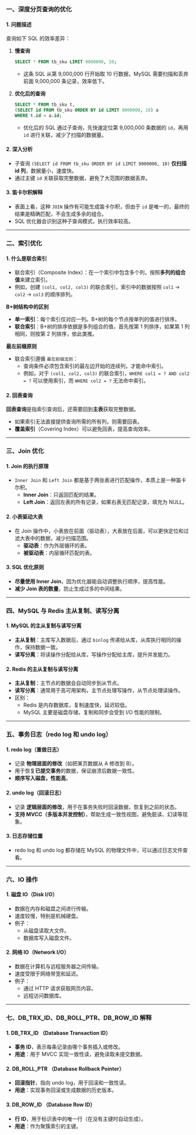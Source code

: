### **一、深度分页查询的优化**

#### 1. 问题描述

查询如下 SQL 的效率差异：

1. **慢查询**

   ```sql
   SELECT * FROM tb_sku LIMIT 9000000, 10;
   ```

   - 这条 SQL 从第 9,000,000 行开始取 10 行数据，MySQL 需要扫描和丢弃前面 9,000,000 条记录，效率低下。

2. **优化后的查询**

   ```sql
   SELECT * FROM tb_sku t, 
   (SELECT id FROM tb_sku ORDER BY id LIMIT 9000000, 10) a 
   WHERE t.id = a.id;
   ```

   - 优化后的 SQL 通过子查询，先快速定位第 9,000,000 条数据的 `id`，再用 `id` 进行关联，减少了扫描的数据量。

#### 2. 深入分析

- 子查询 `(SELECT id FROM tb_sku ORDER BY id LIMIT 9000000, 10)` **仅扫描 id 列**，数据量小，速度快。
- 通过主键 `id` 关联获取完整数据，避免了大范围的数据丢弃。

#### 3. 笛卡尔积解释

- 表面上看，这种 `JOIN` 操作有可能生成笛卡尔积，但由于 `id` 是唯一的，最终的结果是精确匹配，不会生成多余的组合。
- SQL 优化器会识别这种子查询模式，执行效率较高。

------

### **二、索引优化**

#### 1. 什么是联合索引

- 联合索引（Composite Index）：在一个索引中包含多个列，按照**多列的组合值**来建立索引。
- 例如，创建 `(col1, col2, col3)` 的联合索引，索引中的数据按照 `col1` → `col2` → `col3` 的顺序排列。

**B+树结构中的区别**

- **单一索引**：每个索引仅对应一列。B+树的每个节点按单列的值进行排序。
- **联合索引**：B+树的排序依据是多列组合的值，首先按第 1 列排序，如果第 1 列相同，则按第 2 列排序，依此类推。

**最左前缀原则**

- 联合索引遵循 `最左前缀法则`：
  - 查询条件必须包含索引的最左边开始的连续列，才能命中索引。
  - 例如，对于 `(col1, col2, col3)` 的联合索引，`WHERE col1 = ? AND col2 = ?` 可以使用索引，而 `WHERE col2 = ?` 无法命中索引。

#### 2. 回表查询

**回表查询**是指索引查询后，还需要回到**主表**获取完整数据。

- 如果索引无法直接提供查询所需的所有列，则需要回表。
- **覆盖索引**（Covering Index）可以避免回表，提高查询效率。

------

### **三、Join 优化**

#### 1. Join 的执行原理

- `Inner Join` 和 `Left Join` 都是基于两张表进行匹配操作，本质上是一种笛卡尔积。
  - **Inner Join**：只返回匹配的结果。
  - **Left Join**：返回左表的所有记录，如果右表无匹配记录，填充为 NULL。

#### 2. 小表驱动大表

- 在 Join 操作中，小表放在前面（驱动表），大表放在后面，可以更快定位和过滤大表中的数据，减少扫描范围。
  - **驱动表**：作为外层循环的表。
  - **被驱动表**：内层循环匹配的表。

#### 3. SQL 优化原则

- **尽量使用 Inner Join**，因为优化器能自动调整执行顺序，提高性能。
- **减少 Join 表的数量**，防止生成过多的中间结果。

------

### **四、MySQL 与 Redis 主从复制、读写分离**

#### 1. MySQL 的主从复制与读写分离

- **主从复制**：主库写入数据后，通过 `binlog` 传递给从库，从库执行相同的操作，保持数据一致。
- **读写分离**：将读操作分配给从库，写操作分配给主库，提升并发能力。

#### 2. Redis 的主从复制与读写分离

- **主从复制**：主节点的数据会自动同步到从节点。
- **读写分离**：通常用于高可用架构，主节点处理写操作，从节点处理读操作。
- 区别：
  - Redis 是内存数据库，复制速度快，延迟较低。
  - MySQL 主要是磁盘存储，复制和同步会受到 I/O 性能的限制。

------

### **五、事务日志（redo log 和 undo log）**

#### 1. redo log（重做日志）

- 记录 **物理层面的修改**（如把某页数据从 A 修改到 B）。
- 用于恢复**已提交事务**的数据，保证崩溃后数据一致性。
- **顺序写入磁盘，性能高**。

#### 2. undo log（回滚日志）

- 记录 **逻辑层面的修改**，用于在事务失败时回滚数据，恢复到之前的状态。
- **支持 MVCC（多版本并发控制）**，帮助生成一致性视图，避免脏读、幻读等现象。

#### 3. 日志存储位置

- redo log 和 undo log 都存储在 MySQL 的物理文件中，可以通过日志文件查看。

------

### **六、IO 操作**

#### 1. 磁盘 IO（Disk I/O）

- 数据在内存和磁盘之间进行传输。
- 速度较慢，特别是机械硬盘。
- 例子：
  - 从磁盘读取大文件。
  - 数据库写入磁盘文件。

#### 2. 网络 IO（Network I/O）

- 数据在计算机与远程服务器之间传输。
- 速度受限于网络带宽和延迟。
- 例子：
  - 通过 HTTP 请求获取网页内容。
  - 远程访问数据库。

------

### **七、DB_TRX_ID、DB_ROLL_PTR、DB_ROW_ID 解释**

#### 1. **DB_TRX_ID** （Database Transaction ID）

- **事务 ID**，表示每条记录由哪个事务插入或修改。
- **用途**：用于 MVCC 实现一致性读，避免读取未提交数据。

#### 2. **DB_ROLL_PTR** （Database Rollback Pointer）

- **回滚指针**，指向 undo log，用于回滚和一致性读。
- **用途**：实现事务回滚或生成数据的历史版本。

#### 3. **DB_ROW_ID** （Database Row ID）

- **行 ID**，用于标识表中的唯一行（在没有主键时自动生成）。
- **用途**：作为聚簇索引的主键。